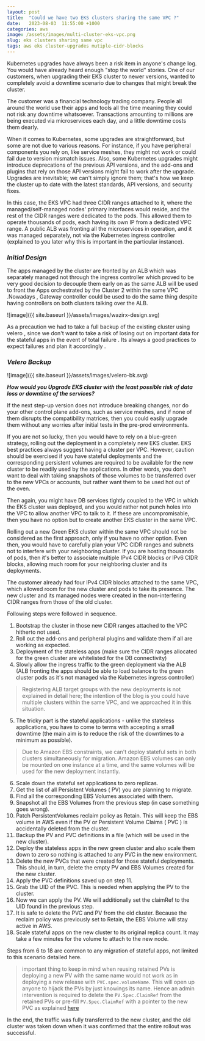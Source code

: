```yaml
---
layout: post
title:  "Could we have two EKS clusters sharing the same VPC ?"
date:   2023-08-03  11:55:00 +1000
categories: aws
image: /assets/images/multi-cluster-eks-vpc.png
slug: eks clusters sharing same vpc
tags: aws eks cluster-upgrades mutiple-cidr-blocks
---
```


Kubernetes upgrades have always been a risk item in anyone's change log. You would have already heard enough "stop the world" stories. One of our customers, when upgrading their EKS cluster to newer versions, wanted to completely avoid a downtime scenario due to changes that might break the cluster. 

The customer was a financial technology trading company. People all around the world use their apps and tools all the time meaning they could not risk any downtime whatsoever. Transactions amounting to millions are being executed via microservices each day, and a little downtime costs them dearly.

When it comes to Kubernetes, some upgrades are straightforward, but some are not due to various reasons. For instance, if you have peripheral components you rely on, like service meshes, they might not work or could fail due to version mismatch issues. Also, some Kubernetes upgrades might introduce deprecations of the previous API versions, and the add-ons and plugins that rely on those API versions might fail to work after the upgrade. Upgrades are inevitable; we can't simply ignore them; that's how we keep the cluster up to date with the latest standards, API versions, and security fixes.

In this case, the EKS VPC had three CIDR ranges attached to it, where the managed/self-managed nodes' primary interfaces would reside, and the rest of the CIDR ranges were dedicated to the pods. This allowed them to operate thousands of pods, each having its own IP from a dedicated VPC range. A public ALB was fronting all the microservices in operation, and it was managed separately, not via the Kubernetes ingress controller (explained to you later why this is important in the particular instance).

### _Initial Design_

The apps managed by the cluster are fronted by an ALB which was separately managed not through the ingress controller which proved to be very good decision to decouple them early on as the same ALB will be used to front the Apps orchestrated by the Cluster 2 within the same VPC .Nowadays , Gateway controller could be used to do the same thing despite having controllers on both clusters talking over the ALB.  

![image]({{ site.baseurl }}/assets/images/wazirx-design.svg)

As a precaution we had to take a full backup of the existing cluster using velero , since we don't want to take a risk of losing out on important data for the stateful apps in the event of total failure . Its always a good practices to expect failures and plan it accordingly . 

### _Velero Backup_
![image]({{ site.baseurl }}/assets/images/velero-bk.svg)

***How would you Upgrade EKS cluster with the least possible risk of data loss or downtime of the services?***

If the next step-up version does not introduce breaking changes, nor do your other control plane add-ons, such as service meshes, and if none of them disrupts the compatibility matrices, then you could easily upgrade them without any worries after initial tests in the pre-prod environments.

If you are not so lucky, then you would have to rely on a blue-green strategy, rolling out the deployment in a completely new EKS cluster. EKS best practices always suggest having a cluster per VPC. However, caution should be exercised if you have stateful deployments and the corresponding persistent volumes are required to be available for the new cluster to be readily used by the applications. In other words, you don't want to deal with taking snapshots of those volumes to be transferred over to the new VPCs or accounts, but rather want them to be used hot out of the oven.

Then again, you might have DB services tightly coupled to the VPC in which the EKS cluster was deployed, and you would rather not punch holes into the VPC to allow another VPC to talk to it. If these are uncompromisable, then you have no option but to create another EKS cluster in the same VPC.

Rolling out a new Green EKS cluster within the same VPC should not be considered as the first approach, only if you have no other option. Even then, you would have to carefully plan your VPC CIDR ranges and subnets not to interfere with your neighboring cluster. If you are hosting thousands of pods, then it's better to associate multiple IPv4 CIDR blocks or IPv6 CIDR blocks, allowing much room for your neighboring cluster and its deployments.

The customer already had four IPv4 CIDR blocks attached to the same VPC, which allowed room for the new cluster and pods to take its presence. The new cluster and its managed nodes were created in the non-interfering CIDR ranges from those of the old cluster.

Following steps were followed in sequence.

1. Bootstrap the cluster in those new CIDR ranges attached to the VPC hitherto not used.
2. Roll out the add-ons and peripheral plugins and validate them if all are working as expected.
3. Deployment of the stateless apps (make sure the CIDR ranges allocated for the green cluster are whitelisted for the DB connectivity)
4. Slowly allow the ingress traffic to the green deployment via the ALB (ALB fronting the apps should be able to load balance to the green cluster pods as it's not managed via the Kubernetes ingress controller)
> Registering ALB target groups with the new deployments is not explained in detail here; the intention of the blog is you could have multiple clusters within the same VPC, and we approached it in this situation.
5. The tricky part is the stateful applications - unlike the stateless applications, you have to come to terms with accepting a small downtime (the main aim is to reduce the risk of the downtimes to a minimum as possible).
> Due to Amazon EBS constraints, we can't deploy stateful sets in both clusters simultaneously for migration. Amazon EBS volumes can only be mounted on one instance at a time, and the same volumes will be used for the new deployment instantly.
6. Scale down the stateful set applications to zero replicas.
7. Get the list of all Persistent Volumes ( PV) you are planning to migrate.
8. Find all the corresponding EBS Volumes associated with them.
9. Snapshot all the EBS Volumes from the previous step (in case something goes wrong).
10. Patch PersistentVolumes reclaim policy as Retain. This will keep the EBS volume in AWS even if the PV or Persistent Volume Claims ( PVC ) is accidentally deleted from the cluster.
11. Backup the PV and PVC definitions in a file (which will be used in the new cluster).
12. Deploy the stateless apps in the new green cluster and also scale them down to zero so nothing is attached to any PVC in the new environment.
13. Delete the new PVCs that were created for those stateful deployments. This should, in turn, delete the empty PV and EBS Volumes created for the new cluster.
14. Apply the PVC definitions saved up on step 11.
15. Grab the UID of the PVC. This is needed when applying the PV to the cluster.
16. Now we can apply the PV. We will additionally set the claimRef to the UID found in the previous step.
17. It is safe to delete the PVC and PV from the old cluster. Because the reclaim policy was previously set to Retain, the EBS Volume will stay active in AWS.
18. Scale stateful apps on the new cluster to its original replica count. It may take a few minutes for the volume to attach to the new node.

Steps from 6 to 18 are common to any migration of stateful apps, not limited to this scenario detailed here.

> important thing to keep in mind when reusing retained PVs is deploying a new PV with the same name would not work as in deploying a new release with `PVC.spec.volumeName`. This will open up anyone to hijack the PVs by just knowings its name. Hence an admin intervention is required to delete the `PV.Spec.ClaimRef` from the retained PVs or pre-fill `PV.Spec.ClaimRef` with a pointer to the new PVC as explained [here](https://github.com/kubernetes/kubernetes/issues/48609#issuecomment-314066616)

In the end, the traffic was fully transferred to the new cluster, and the old cluster was taken down when it was confirmed that the entire rollout was successful.







 